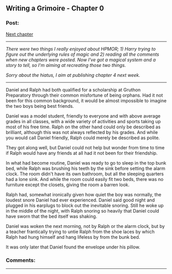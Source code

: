 ## Writing a Grimoire - Chapter 0

### Post:

[Next chapter](https://www.reddit.com/r/rational/comments/3lzskw/writing_a_grimoire_chapter_1/)

--------

*There were two things I really enjoyed about HPMOR; 1) Harry trying to figure out the underlying rules of magic and 2) reading all the comments when new chapters were posted. Now I've got a magical system and a story to tell, so I'm aiming at recreating those two things.*

*Sorry about the hiatus, I aim at publishing chapter 4 next week.*

---------

Daniel and Ralph had both qualified for a scholarship at Gruthon Preparatory through their common misfortune of being orphans. Had it not been for this common background, it would be almost impossible to imagine the two boys being best friends.

Daniel was a model student, friendly to everyone and with above average grades in all classes, with a wide variety of activities and sports taking up most of his free time. Ralph on the other hand could only be described as brilliant, although this was not always reflected by his grades. And while you would call Daniel friendly, Ralph could merely be described as polite.

They got along well, but Daniel could not help but wonder from time to time if Ralph would have any friends at all had it not been for their friendship.

In what had become routine, Daniel was ready to go to sleep in the top bunk bed, while Ralph was brushing his teeth by the sink before setting the alarm clock. The room didn't have its own bathroom, but all the sleeping quarters had a lone sink. And while the room could easily fit two beds, there was no furniture except the closets, giving the room a barren look.

Ralph had, somewhat ironically given how quiet the boy was normally, the loudest snore Daniel had ever experienced. Daniel said good night and plugged in his earplugs to block out the inevitable snoring. Still he woke up in the middle of the night, with Ralph snoring so heavily that Daniel could have sworn that the bed itself was shaking.

Daniel was woken the next morning, not by Ralph or the alarm clock, but by a teacher frantically trying to untie Ralph from the shoe laces by which Ralph had hung himself and hang lifeless by from the bunk bed.

It was only later that Daniel found the envelope under his pillow.

### Comments:

---

